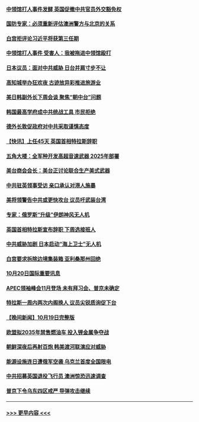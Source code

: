 #### [中领馆打人事件发酵 英国促撤中共官员外交豁免权](../pages/prog202/a103556020.md?t=10210650) 
#### [国防专家：必须重新评估澳洲警方与北京的关系](../pages/prog202/a103556051.md?t=10210650) 
#### [白宫拒评论习近平将获第三任期](../pages/prog202/a103556015.md?t=10210650) 
#### [中领馆打人事件 受害人：我被拖进中领馆殴打](../pages/prog202/a103556031.md?t=10210650) 
#### [日本议员：面对中共威胁 日台并肩寸步不让](../pages/prog202/a103556039.md?t=10210650) 
#### [高知城举办狂欢夜 古迹放异彩推进旅游业](../pages/prog202/a103556041.md?t=10210650) 
#### [美日韩副外长下周会谈 聚焦“朝中台”问题](../pages/prog202/a103555997.md?t=10210650) 
#### [韩国最高学府成中共统战工具 市民拒绝](../pages/prog202/a103556027.md?t=10210650) 
#### [德外长敦促政府对中共采取谨慎态度](../pages/prog202/a103556005.md?t=10210650) 
#### [【快讯】上任45天 英国首相特拉斯辞职](../pages/prog202/a103556023.md?t=10210650) 
#### [五角大楼：全军种开发高超音速武器 2025年部署](../pages/prog202/a103555882.md?t=10210650) 
#### [美台商会会长：美台正讨论联合生产美式武器](../pages/prog202/a103555855.md?t=10210650) 
#### [中共驻英领事受访 亲口承认对港人施暴](../pages/prog202/a103555838.md?t=10210650) 
#### [美将领警告中共或更快攻台 议员吁武装台湾](../pages/prog202/a103555836.md?t=10210650) 
#### [专家：俄罗斯“升级”伊朗神风无人机](../pages/prog202/a103555746.md?t=10210650) 
#### [英国首相特拉斯宣布辞职 下周选接班人](../pages/prog202/a103555829.md?t=10210650) 
#### [中共威胁加剧 日本启动“海上卫士”无人机](../pages/prog202/a103555737.md?t=10210650) 
#### [白宫要求拆除边境集装箱 亚利桑那州回绝](../pages/prog202/a103555754.md?t=10210650) 
#### [10月20日国际重要讯息](../pages/prog202/a103555715.md?t=10210650) 
#### [APEC领袖峰会11月登场 未有拜习会、普京未确定](../pages/prog202/a103555636.md?t=10210650) 
#### [特拉斯一周内两次内阁换人 议员尖锐质询促下台](../pages/prog202/a103555601.md?t=10210650) 
#### [【晚间新闻】10月19日完整版](../pages/prog202/a103555471.md?t=10210650) 
#### [欧盟拟2035年禁售燃油车 投入锂金属争夺战](../pages/prog202/a103555529.md?t=10210650) 
#### [朝鲜深夜后再射百炮 韩美渡河联演应对威胁](../pages/prog202/a103555476.md?t=10210650) 
#### [能源设施连日遭俄军空袭 乌克兰首度全国限电](../pages/prog202/a103555473.md?t=10210650) 
#### [中共招募英国退役飞行员 澳洲惊恐迅速调查](../pages/prog202/a103555329.md?t=10210650) 
#### [普京下令乌东四区戒严 导弹攻击继续](../pages/prog202/a103555354.md?t=10210650) 

----
#### [ >>> 更早内容 <<< ](../indexes/prog202-earlier.md)
